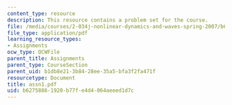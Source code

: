 ```yaml
---
content_type: resource
description: This resource contains a problem set for the course.
file: /media/courses/2-034j-nonlinear-dynamics-and-waves-spring-2007/b62758861920b77fe4d4064aeeed1d7c_assn1.pdf
file_type: application/pdf
learning_resource_types:
- Assignments
ocw_type: OCWFile
parent_title: Assignments
parent_type: CourseSection
parent_uid: b1db8e21-3b84-28ee-35a5-bfa3f2fa471f
resourcetype: Document
title: assn1.pdf
uid: b6275886-1920-b77f-e4d4-064aeeed1d7c
---
```

